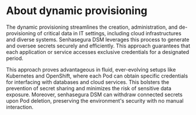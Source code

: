 # About dynamic provisioning

The dynamic provisioning streamlines the creation, administration, and de-provisioning of critical data in IT settings, including cloud infrastructures and diverse systems. Senhasegura DSM leverages this process to generate and oversee secrets securely and efficiently. This approach guarantees that each application or service accesses exclusive credentials for a designated period.

This approach proves advantageous in fluid, ever-evolving setups like Kubernetes and OpenShift, where each Pod can obtain specific credentials for interfacing with databases and cloud services. This bolsters the prevention of secret sharing and minimizes the risk of sensitive data exposure. Moreover, senhasegura DSM can withdraw connected secrets upon Pod deletion, preserving the environment's security with no manual interaction.